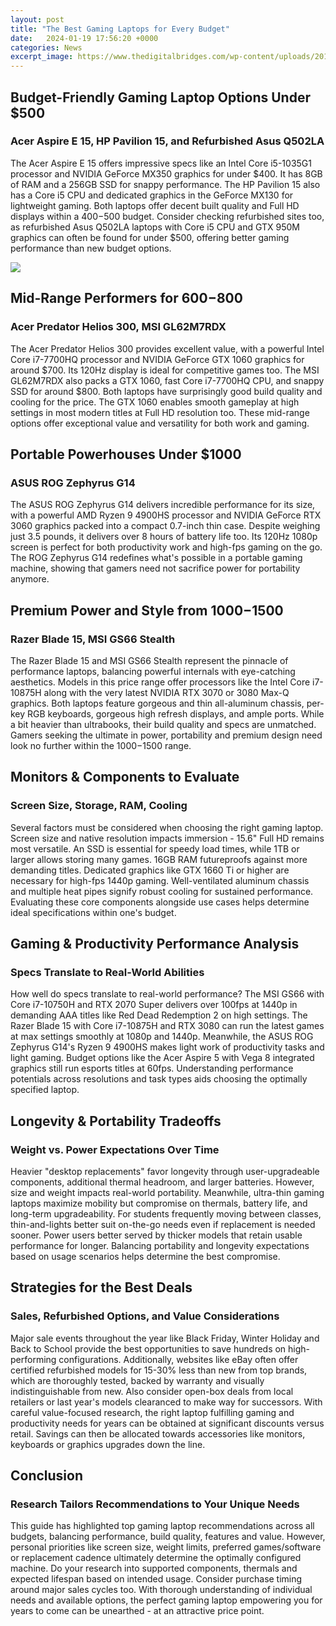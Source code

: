 ```yaml
---
layout: post
title: "The Best Gaming Laptops for Every Budget"
date:   2024-01-19 17:56:20 +0000
categories: News
excerpt_image: https://www.thedigitalbridges.com/wp-content/uploads/2016/08/best-gaming-laptop-how-to-buy.jpg
---
```

## Budget-Friendly Gaming Laptop Options Under $500
### Acer Aspire E 15, HP Pavilion 15, and Refurbished Asus Q502LA 

The Acer Aspire E 15 offers impressive specs like an Intel Core i5-1035G1 processor and NVIDIA GeForce MX350 graphics for under $400. It has 8GB of RAM and a 256GB SSD for snappy performance. The HP Pavilion 15 also has a Core i5 CPU and dedicated graphics in the GeForce MX130 for lightweight gaming. Both laptops offer decent built quality and Full HD displays within a $400-$500 budget. Consider checking refurbished sites too, as refurbished Asus Q502LA laptops with Core i5 CPU and GTX 950M graphics can often be found for under $500, offering better gaming performance than new budget options.


![](https://www.thedigitalbridges.com/wp-content/uploads/2016/08/best-gaming-laptop-how-to-buy.jpg)
## Mid-Range Performers for $600-$800
### Acer Predator Helios 300, MSI GL62M7RDX 

The Acer Predator Helios 300 provides excellent value, with a powerful Intel Core i7-7700HQ processor and NVIDIA GeForce GTX 1060 graphics for around $700. Its 120Hz display is ideal for competitive games too. The MSI GL62M7RDX also packs a GTX 1060, fast Core i7-7700HQ CPU, and snappy SSD for around $800. Both laptops have surprisingly good build quality and cooling for the price. The GTX 1060 enables smooth gameplay at high settings in most modern titles at Full HD resolution too. These mid-range options offer exceptional value and versatility for both work and gaming.

## Portable Powerhouses Under $1000  
### ASUS ROG Zephyrus G14

The ASUS ROG Zephyrus G14 delivers incredible performance for its size, with a powerful AMD Ryzen 9 4900HS processor and NVIDIA GeForce RTX 3060 graphics packed into a compact 0.7-inch thin case. Despite weighing just 3.5 pounds, it delivers over 8 hours of battery life too. Its 120Hz 1080p screen is perfect for both productivity work and high-fps gaming on the go. The ROG Zephyrus G14 redefines what's possible in a portable gaming machine, showing that gamers need not sacrifice power for portability anymore.

## Premium Power and Style from $1000-$1500
### Razer Blade 15, MSI GS66 Stealth

The Razer Blade 15 and MSI GS66 Stealth represent the pinnacle of performance laptops, balancing powerful internals with eye-catching aesthetics. Models in this price range offer processors like the Intel Core i7-10875H along with the very latest NVIDIA RTX 3070 or 3080 Max-Q graphics. Both laptops feature gorgeous and thin all-aluminum chassis, per-key RGB keyboards, gorgeous high refresh displays, and ample ports. While a bit heavier than ultrabooks, their build quality and specs are unmatched. Gamers seeking the ultimate in power, portability and premium design need look no further within the $1000-$1500 range.

## Monitors & Components to Evaluate
### Screen Size, Storage, RAM, Cooling

Several factors must be considered when choosing the right gaming laptop. Screen size and native resolution impacts immersion - 15.6" Full HD remains most versatile. An SSD is essential for speedy load times, while 1TB or larger allows storing many games. 16GB RAM futureproofs against more demanding titles. Dedicated graphics like GTX 1660 Ti or higher are necessary for high-fps 1440p gaming. Well-ventilated aluminum chassis and multiple heat pipes signify robust cooling for sustained performance. Evaluating these core components alongside use cases helps determine ideal specifications within one's budget.

## Gaming & Productivity Performance Analysis  
### Specs Translate to Real-World Abilities

How well do specs translate to real-world performance? The MSI GS66 with Core i7-10750H and RTX 2070 Super delivers over 100fps at 1440p in demanding AAA titles like Red Dead Redemption 2 on high settings. The Razer Blade 15 with Core i7-10875H and RTX 3080 can run the latest games at max settings smoothly at 1080p and 1440p. Meanwhile, the ASUS ROG Zephyrus G14's Ryzen 9 4900HS makes light work of productivity tasks and light gaming. Budget options like the Acer Aspire 5 with Vega 8 integrated graphics still run esports titles at 60fps. Understanding performance potentials across resolutions and task types aids choosing the optimally specified laptop. 

## Longevity & Portability Tradeoffs  
### Weight vs. Power Expectations Over Time

Heavier "desktop replacements" favor longevity through user-upgradeable components, additional thermal headroom, and larger batteries. However, size and weight impacts real-world portability. Meanwhile, ultra-thin gaming laptops maximize mobility but compromise on thermals, battery life, and long-term upgradeability. For students frequently moving between classes, thin-and-lights better suit on-the-go needs even if replacement is needed sooner. Power users better served by thicker models that retain usable performance for longer. Balancing portability and longevity expectations based on usage scenarios helps determine the best compromise.

## Strategies for the Best Deals
### Sales, Refurbished Options, and Value Considerations 

Major sale events throughout the year like Black Friday, Winter Holiday and Back to School provide the best opportunities to save hundreds on high-performing configurations. Additionally, websites like eBay often offer certified refurbished models for 15-30% less than new from top brands, which are thoroughly tested, backed by warranty and visually indistinguishable from new. Also consider open-box deals from local retailers or last year's models clearanced to make way for successors. With careful value-focused research, the right laptop fulfilling gaming and productivity needs for years can be obtained at significant discounts versus retail. Savings can then be allocated towards accessories like monitors, keyboards or graphics upgrades down the line.

## Conclusion
### Research Tailors Recommendations to Your Unique Needs

This guide has highlighted top gaming laptop recommendations across all budgets, balancing performance, build quality, features and value. However, personal priorities like screen size, weight limits, preferred games/software or replacement cadence ultimately determine the optimally configured machine. Do your research into supported components, thermals and expected lifespan based on intended usage. Consider purchase timing around major sales cycles too. With thorough understanding of individual needs and available options, the perfect gaming laptop empowering you for years to come can be unearthed - at an attractive price point.